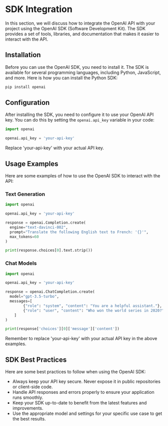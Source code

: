 # SDK Integration

In this section, we will discuss how to integrate the OpenAI API with your project using the OpenAI SDK (Software Development Kit). The SDK provides a set of tools, libraries, and documentation that makes it easier to interact with the API.

## Installation

Before you can use the OpenAI SDK, you need to install it. The SDK is available for several programming languages, including Python, JavaScript, and more. Here is how you can install the Python SDK:

```bash
pip install openai
```

## Configuration

After installing the SDK, you need to configure it to use your OpenAI API key. You can do this by setting the `openai.api_key` variable in your code:

```python
import openai

openai.api_key = 'your-api-key'
```

Replace 'your-api-key' with your actual API key.

## Usage Examples

Here are some examples of how to use the OpenAI SDK to interact with the API:

### Text Generation

```python
import openai

openai.api_key = 'your-api-key'

response = openai.Completion.create(
  engine="text-davinci-002",
  prompt="Translate the following English text to French: '{}'",
  max_tokens=60
)

print(response.choices[0].text.strip())
```

### Chat Models

```python
import openai

openai.api_key = 'your-api-key'

response = openai.ChatCompletion.create(
  model="gpt-3.5-turbo",
  messages=[
        {"role": "system", "content": "You are a helpful assistant."},
        {"role": "user", "content": "Who won the world series in 2020?"},
    ]
)

print(response['choices'][0]['message']['content'])
```

Remember to replace 'your-api-key' with your actual API key in the above examples.

## SDK Best Practices

Here are some best practices to follow when using the OpenAI SDK:

- Always keep your API key secure. Never expose it in public repositories or client-side code.
- Handle API responses and errors properly to ensure your application runs smoothly.
- Keep your SDK up-to-date to benefit from the latest features and improvements.
- Use the appropriate model and settings for your specific use case to get the best results.

